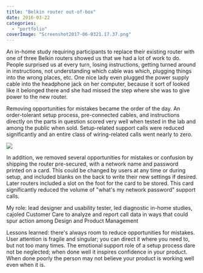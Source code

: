 ```yaml
---
title: "Belkin router out-of-box"
date: 2016-03-22
categories: 
  - "portfolio"
coverImage: "Screenshot2017-06-0321.17.37.png"
---
```


An in-home study requiring participants to replace their existing router with one of three Belkin routers showed us that we had a lot of work to do. People surprised us at every turn, losing instructions, getting turned around in instructions, not understanding which cable was which, plugging things into the wrong places, etc. One nice lady even plugged the power supply cable into the headphone jack on her computer, because it sort of looked like it belonged there and she had missed the step where she was to give power to the new router.

Removing opportunities for mistakes became the order of the day. An order-tolerant setup process, pre-connected cables, and instructions directly on the parts in question scored very well when tested in the lab and among the public when sold. Setup-related support calls were reduced significantly and an entire class of wiring-related calls went nearly to zero.

![](images/Screenshot2017-06-0321.17.37-1024x477.png)

In addition, we removed several opportunities for mistakes or confusion by shipping the router pre-secured, with a network name and password printed on a card. This could be changed by users at any time or during setup, and included blanks on the back to write their new settings if desired. Later routers included a slot on the foot for the card to be stored. This card significantly reduced the volume of "what's my network password" support calls.

My role: lead designer and usability tester, led diagnostic in-home studies, cajoled Customer Care to analyze and report call data in ways that could spur action among Design and Product Management

Lessons learned: there's always room to reduce opportunities for mistakes. User attention is fragile and singular; you can direct it where you need to, but not too many times. The emotional support role of a setup process dare not be neglected; when done well it inspires confidence in your product. When done poorly the person may not believe your product is working well even when it is.
